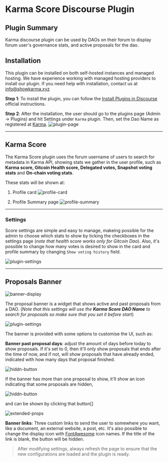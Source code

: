 # **Karma Score** Discourse Plugin

## Plugin Summary

Karma discourse plugin can be used by DAOs on their forum to display forum user's governance stats, and active proposals for the dao.

## Installation

 This plugin can be installed on both self-hosted instances and managed hosting. We have experience working with managed hosting providers to install our plugin. If you need help with installation, contact us at info@showkarma.xyz


__Step 1__: To install the plugin, you can follow the [Install Plugins in Discourse](https://meta.discourse.org/t/install-plugins-in-discourse/19157) official instructions.

__Step 2__: After the installation, the user should go to the plugins page (Admin -> Plugins) and hit Settings under `Karma` plugin. Then, set the Dao Name as registered at [Karma](https://showkarma.xyz).
![plugin-page](./docs/assets/plugins.png)

---

## Karma Score

The Karma Score plugin uses the forum username of users to search for metadata in Karma API, showing stats we gather in the user profile, such as **Karma score, Gitcoin Health score, Delegated votes, Snapshot voting stats** and **On-chain voting stats**.

These stats will be shown at:

1. Profile card
   ![profile-card](./docs/assets/card-vote-history.jpg)

2. Profile Summary page
   ![profile-summary](./docs/assets/summary-vote-history.jpg)

---
### Settings 

Score settings are simple and easy to manage, makeing possible for the admin to choose which stats to show by ticking the checkboxes in the settings page (_note that health score works only for Gitcoin Dao_). Also, it's possible to change how many votes is desired to show in the card and profile summary by changing `Show voting history` field.

![plugin-settings](./docs/assets/score-settings.png)

---
## Proposals Banner

![banner-display](./docs/assets/proposal-banner.jpg)

The proposal banner is a widget that shows active and past proposals from a DAO. (_Note that this settings will use the __Karma Score DAO Name__ to search for proposals so make sure that you set it before start_)

![plugin-settings](./docs/assets/banner-settings.jpg)

The banner is provided with some options to customise the UI, such as:

__Banner past proposal days__: adjust the amount of days before today to show proposals. If it's set to 0, then it'll only show proposals that ends after the time of now, and if not, will show proposals that have already ended, indicated with how many days that proposal finished.

![hiddn-button](./docs/assets/banner-proposal-days-w100.jpg)

If the banner has more than one proposal to show, it'll show an icon indicating that some proposals are hidden,

![hiddn-button](./docs/assets/banner-view-more-btn.jpg)

and can be shown by clicking that button[]

![extended-props](./docs/assets/banner-view-more-extended.jpg)


__Banner links__: Three custom links to send the user to somewhere you want, like a document, an external website, a post, etc. It's also possible to change the display icon with [FontAwesome](https://fontawesome.com/v5/search) icon names. If the title of the link is blank, the button will be hidden.

> After modifying settings, always refresh the page to ensure that the new configurations are loaded and the plugin is ready.
